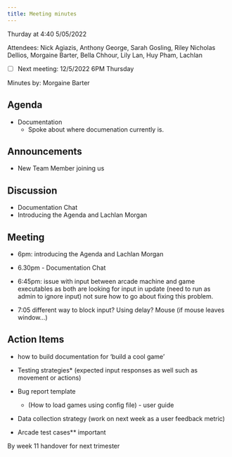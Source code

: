 ```yaml
---
title: Meeting minutes
---
```


Thurday at 4:40 5/05/2022

Attendees: Nick Agiazis, Anthony George, Sarah Gosling, Riley Nicholas Dellios, Morgaine Barter,
Bella Chhour, Lily Lan, Huy Pham, Lachlan

- [ ] Next meeting: 12/5/2022 6PM Thursday

Minutes by: Morgaine Barter

## Agenda

- Documentation
  - Spoke about where documenation currently is.

## Announcements

- New Team Member joining us

## Discussion

- Documentation Chat
- Introducing the Agenda and Lachlan Morgan

## Meeting

- 6pm: introducing the Agenda and Lachlan Morgan

- 6.30pm - Documentation Chat

- 6:45pm: issue with input between arcade machine and game executables as both are looking for input
  in update (need to run as admin to ignore input) not sure how to go about fixing this problem.

- 7:05 different way to block input? Using delay? Mouse (if mouse leaves window...)

## Action Items

- how to build documentation for ‘build a cool game’

- Testing strategies\* (expected input responses as well such as movement or actions)

- Bug report template

  - (How to load games using config file) - user guide

- Data collection strategy (work on next week as a user feedback metric)

- Arcade test cases\*\* important

By week 11 handover for next trimester
